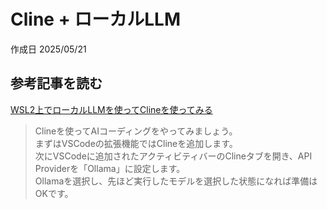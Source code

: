 # Cline + ローカルLLM

作成日 2025/05/21

## 参考記事を読む

[WSL2上でローカルLLMを使ってClineを使ってみる](https://qiita.com/abemaru/items/089f7c257124688440ba)

> Clineを使ってAIコーディングをやってみましょう。\
> まずはVSCodeの拡張機能ではClineを追加します。\
> 次にVSCodeに追加されたアクティビティバーのClineタブを開き、API Providerを「Ollama」に設定します。\
> Ollamaを選択し、先ほど実行したモデルを選択した状態になれば準備はOKです。
